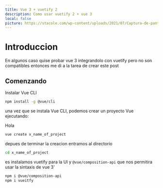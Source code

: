 ```yaml
---
title: Vue 3 + vuetify 2
description: Como usar vuetify 2 + vue 3
local: false
picture: https://stacole.com/wp-content/uploads/2021/07/Captura-de-pantalla-de-2021-07-04-20-29-14.png
---
```


# Introduccion
En algunos caso quise probar vue 3 integrandolo con vuetify pero 
no son compatibles entonces me di a la tarea de crear este post
## Comenzando

Instalar Vue CLI


```bash
npm install -g @vue/cli
```

una vez que se instala Vue CLI, podemos crear un proyecto Vue ejecutando:

<Card>
    Hola
</Card>

```bash
vue create x_name_of_project
```

depues de terminar la creacion entramos al directorio

```bash
cd x_name_of_project

```
es instalamos vuetify para la UI y `@vue/composition-api` que nos permitira
usar la sintaxis de vue 3'

```bash
npm i @vue/composition-api
npm i vueitfy
```
